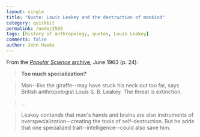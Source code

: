 ```yaml
---
layout: single 
title: "Quote: Louis Leakey and the destruction of mankind" 
category: quickbit
permalink: /node/2503
tags: [history of anthropology, quotes, Louis Leakey] 
comments: false 
author: John Hawks 
---
```


From the <a href="http://www.popsci.com/archive"><i>Popular Science</i> archive</a>, June 1963 (p. 24):

<blockquote><b>Too much specialization?</b></blockquote>

<blockquote>Man--like the giraffe--may have stuck his neck out too far, says British anthropologist Louis S. B. Leakey. The threat is extinction. </blockquote>

<blockquote>...</blockquote>

<blockquote>Leakey contends that man's hands and brains are also instruments of overspecialization--creating the tools of self-destruction. But he adds that one specialized trait--intelligence--could also save him.</blockquote>



